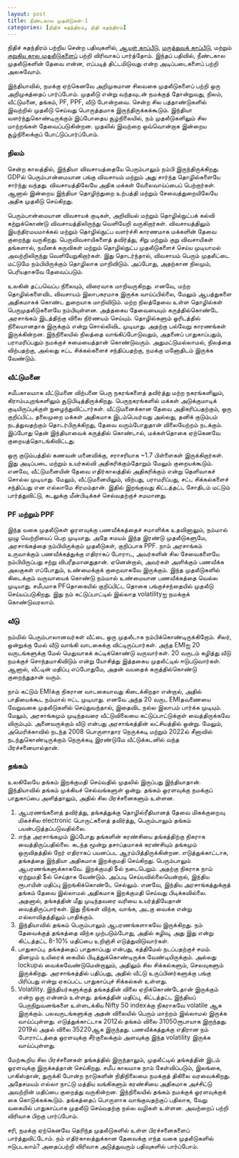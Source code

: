 ```yaml
---
layout: post
title: நீண்டகால முதலீடுகள்-1
categories: [நிதிச் சுதந்திரம், நிதி சுதந்திரம்]
---
```


நிதிச் சுதந்திரம் பற்றிய சென்ற பதிவுகளில், [ஆயுள் காப்பீடு](/6), [மருத்துவக் காப்பீடு](/7), மற்றும் [குறுகிய கால முதலீடுகளைப்](/9) பற்றி விரிவாகப் பார்த்தோம். இந்தப் பதிவில், நீண்டகால முதலீடுகளின் தேவை என்ன, எப்படித் திட்டமிடுவது என்ற அடிப்படைகளைப் பற்றி அலசுவோம்.

இந்தியாவில், நமக்கு ஏற்கெனவே அறிமுகமான சிலவகை முதலீடுகளைப் பற்றி ஒரு அறிமுகத்தைப் பார்ப்போம். முதலீடு என்று வந்தவுடன் நமக்குத் தோன்றுவது, நிலம், வீட்டுமனை, தங்கம், PF, PPF, வீடு போன்றவை. சென்ற சில பத்தாண்டுகளில் இவற்றில் முதலீடு செய்வது பொருத்தமாக இருந்திருக்கக்கூடும். இந்தியா வளர்ந்துகொண்டிருக்கும் இப்போதைய சூழ்நிலையில், நம் முதலீடுகளிலும் சில மாற்றங்கள் தேவைப்படுகின்றன. முதலில் இவற்றை ஒவ்வொன்றாக இன்றைய சூழ்நிலைக்குப் போட்டுப்பார்ப்போம்.

### நிலம்
சென்ற காலத்தில், இந்தியா விவசாயத்தையே பெரும்பாலும் நம்பி இருந்திருக்கிறது. GDPல் பெரும்பான்மையான பங்கு விவசாயம் மற்றும் அது சார்ந்த தொழில்களையே சார்ந்து வந்தது. விவசாயத்திலேயே அதிக மக்கள் வேலைவாய்ப்பைப் பெற்றார்கள். ஆனால் இன்றைய இந்தியா தொழிற்துறை உற்பத்தி மற்றும் சேவைத்துறையிலேயே அதிக முதலீடு செய்கிறது. 

பெரும்பான்மையான விவசாயக் குடிகள், அறிவியல் மற்றும் தொழில்நுட்பக் கல்வி கற்றுக்கொண்டு விவசாயத்திலிருந்து வெளியேறி வருகிறார்கள். விவசாயத்திலும் இயந்திரமயமாக்கல் மற்றும் தொழில்நுட்ப வளர்ச்சி காரணமாக மக்களின் தேவை குறைந்து வருகிறது. பெருவிவசாயிகளைத் தவிர்த்து, சிறு மற்றும் குறு விவசாயிகள் தங்களால், நவீனக் கருவிகள் மற்றும் தொழில்நுட்ப முதலீடுகளைச் செய்ய முடியாமல் அவற்றிலிருந்து வெளியேறுகிறார்கள். இது தொடர்ந்தால், விவசாயம் பெரும் முதலீட்டை மட்டுமே நம்பியிருக்கும் தொழிலாக மாறிவிடும். அப்போது, அதற்கான நிலமும், பெரியதாகவே தேவைப்படும். 

உலகின் தட்பவெப்ப நிலையும், விரைவாக மாறிவருகிறது. எனவே, மற்ற தொழில்களைவிட விவசாயம் இலாபகரமாக இருக்க வாய்ப்பில்லை, மேலும் ஆபத்துகளை அதிகமாகக் கொண்ட துறையாக மாறிவிடும். மற்ற நிலத்தேவை உள்ள தொழில்கள் பெருமுதலீடுகளையே நம்பியுள்ளன. அத்தகைய தேவையையும் கருத்தில்கொண்டே அரசாங்கம் இடத்திற்கு விலை நிர்ணயம் செய்யும். தொழில்களும் ஓரிடத்தில் நிலையானதாக இருக்கும் என்று சொல்லிவிட முடியாது. அதற்கு பல்வேறு காரணங்கள் இருக்கின்றன. இந்நிலையில் நிலத்தை வாங்கிப்போடுவதும், அதனைப் பாதுகாப்பதும், பராமரிப்பதும் நமக்குச் சுமையைத்தான் கொண்டுவரும். அதுமட்டுமல்லாமல், நிலத்தை விற்பதற்கு, அல்லது சட்ட சிக்கல்களைச் சந்திப்பதற்கு, நமக்கு மனோதிடம் இருக்க வேண்டும்.

### வீட்டுமனை
சமீபகாலமாக வீட்டுமனை விற்பனை பெரு நகரங்களைத் தவிர்த்து மற்ற நகரங்களிலும், கிராம்பபுறங்களிலும் சூடுபிடித்திருக்கிறது. பெருநகரங்களில் மக்கள் அடுக்குமாடிக் குடியிருப்புக்குள் நுழைந்துவிட்டார்கள். வீட்டுமனைக்கான தேவை அதிகரிப்பதற்கும், ஒரு குறிப்பிட்ட தலைமுறை மக்கள் அதிகமாக இடம்பெயர்வது அல்லது, தனிக் குடும்பம் நடத்துவதற்கும் தொடர்பிருக்கிறது, தேவை வரும்போதுதான் விலையேற்றம் நடக்கும். இப்போது தென் இந்தியாவைக் கருத்தில் கொண்டால், மக்கள்தொகை ஏற்கெனவே குறையத்தொடங்கிவிட்டது. 

ஒரு குடும்பத்தில் கணவன் மனைவிக்கு, சராசரியாக ~1.7 பிள்ளைகள் இருக்கிறார்கள். இது அடிப்படை மற்றும் உயர்கல்வி அதிகரிக்கும்தோறும் மேலும் குறையக்கூடும். எனவே, வீட்டுமனையின் தேவை எதிர்காலத்தில் அதிகரிக்கும் என்று தெளிவாகச் சொல்ல முடியாது.  மேலும், வீட்டுமனையிலும், விற்பது, பராமரிப்பது, சட்ட சிக்கல்களைச் சந்திப்பது என எல்லாமே சிரமம்தான். இதில் இறங்குவது கிட்டத்தட்ட சோதிடம் மட்டும் பார்த்துவிட்டு, கடலுக்கு  மீன்பிடிக்கச் செல்வதற்குச் சமமானது.

### PF மற்றும் PPF
இந்த வகை முதலீடுகள் ஓரளவுக்கு பணவீக்கத்தைச் சமாளிக்க உதவினாலும், நம்மால் முழு வெற்றியைப் பெற முடியாது. அதே சமயம் இந்த இரண்டு முதலீடுகளுமே, அரசாங்கத்தை நம்பியிருக்கும் முதலீடுகள், குறிப்பாக PPF. நாம் அரசாங்கம் உருவாக்கும் பணவீக்கத்துக்கு எதிராகப் போராட, அவர்களின் சில சேவைகளையே நம்பியிருப்பது சற்று விபரீதமானதுதான். ஏனென்றால், அவர்கள் அளிக்கும் பணவீக்க அலகுகள் எப்போதும், உண்மைக்குக் குறைவாகவே இருக்கும். இந்த முதலீடுகளில் கிடைக்கும் வருவாயைக் கொண்டு நம்மால் உண்மையான பணவீக்கத்தை வெல்ல முடியாது. சமீபமாக PFதொகையில் குறிப்பிட்ட தொகை பங்குச்சந்தையில் முதலீடு செய்யப்படுகிறது. இது நம் கட்டுப்பாட்டில் இல்லாத volatilityஐ நமக்குக் கொண்டுவரலாம்.

### வீடு
நம்மில் பெரும்பாலானவர்கள் வீட்டை ஒரு முதலீடாக நம்பிக்கொண்டிருக்கிறோம். சிலர், ஒன்றுக்கு மேல் வீடு வாங்கி வாடகைக்கு விட்டிருப்பார்கள். அந்த EMIஐ 20 வருடங்களுக்கு மேல் மெதுவாகக் கட்டிக்கொண்டு வருவார்கள். 20 வருடம் கழித்து வீடு நமக்குச் சொந்தமாகிவிடும் என்று யோசித்து இத்தகைய முதலீட்டில் ஈடுபடுவார்கள். ஆனால், வீட்டின் மதிப்பு எப்போதுமே, அதன் வயதைக் கருத்தில்கொண்டு குறைந்துதான் வரும். 

நாம் கட்டும் EMIக்கு நிகரான வாடகையாவது கிடைக்கிறதா என்றால், அதில் பாதியைக்கூட நம்மால் ஈட்ட முடியாது. எனவே அந்த 20 வருட EMIதவணையை வேறுவகை முதலீடுகளில் செய்துவந்தால், இதைவிட நல்ல இலாபம் பார்க்க முடியும். மேலும், அரசாங்கமும் முடிந்தவரை வீட்டுவிலையை கட்டுப்பாட்டுக்குள் வைத்திருக்கவே விரும்பும். அனைவருக்கும் வீடு என்பது அரசாங்கத்தின் லட்சியத்தில் ஒன்று. மேலும், அமெரிக்காவில் நடந்த 2008 பொருளாதார நெருக்கடி மற்றும் 2022ல் சீனாவில் நடந்துகொண்டிருக்கும் நெருக்கடி இரண்டுமே வீட்டுக்கடனில் வந்த பிரச்சனையால்தான்.

### தங்கம்
உலகிலேயே தங்கம் இறக்குமதி செய்வதில் முதலில் இருப்பது இந்தியாதான். இந்தியாவில் தங்கம் முக்கியச் செல்வங்களுள் ஒன்று. தங்கம் ஓரளவுக்கு நமக்குப் பாதுகாப்பை அளித்தாலும், அதில் சில பிரச்சனைகளும் உள்ளன.
1. ஆபரணங்களைத் தவிர்த்து, தங்கத்துக்கு தொழில்ரீதியானத் தேவை மிகக்குறைவு. மிகச்சில electronic பொருட்களைத் தவிர்த்து, பெரும்பாலும் தங்கம் பயன்படுத்தப்படுவதில்லை.
2. எந்த அரசாங்கமும் இப்போது தங்களின் கரண்சியை தங்கத்திற்கு நிகராக வைத்திருப்பதில்லை. கடந்த மூன்று தசாப்தமாகக் கரண்சியும் தங்கமும் ஒருவிதத்தில் நேர் எதிராகப் பயனப்பட ஆரம்பித்திருக்கின்றன. எடுத்துக்காட்டாக, தங்கத்தை இந்தியா அதிகமாக இறக்குமதி செய்கிறது. பெரும்பாலும் ஆபரணங்களுக்காகவே. இறக்குமதி $ல் நடைபெறும். அதற்கு நிகராக நாம் ஏற்றுமதி $ல் செய்தாக வேண்டும். அப்படி செய்யவில்லையென்றால், இந்திய ரூபாயின் மதிப்பு இறங்கிக்கொண்டே செல்லும்.  எனவே, இந்திய அரசாங்கத்துக்குத் தங்கம் தேவை இல்லாமல் அதிகமாக இறக்குமதி செய்வது பிடிக்கவில்லை. அதனால், தங்கத்தின் மீது முடிந்தவரை வரியை உயர்த்தியேதான் வைத்திருப்பார்கள். இது நீங்கள் விற்க, வாங்க, அடகு வைக்க என்று எல்லாவிதத்திலும் பாதிக்கும்.
3. இந்தியாவில் தங்கம் பெரும்பாலும் ஆபரணங்களாகவே இருக்கிறது. நம் தேவைக்குத் தங்கத்தை விற்க முற்படும்போது, அதில் கழிவு, அது இது என்று கிட்டத்தட்ட 8-10% மதிப்பை உறிஞ்சி எடுத்துவிடுவார்கள்.
4. பாதுகாப்பு. தங்கத்தைப் பாதுகாப்பது என்பது, கத்திமேல் நடப்பதற்குச் சமம். தினமும் உயிரைக் கையில் பிடித்துக்கொண்டிருக்க வேண்டியிருக்கும். அல்லது lockupல் வைக்கவேண்டுமென்றாலும், அதிலும் சில சிக்கல்களும், செலவுகளும் இருக்கிறது. அரசாங்கத்தில் பதிப்பது, அதில் வீட்டு உருப்பினர்களுக்கு பங்கு பிரிப்பது என்று ஏகப்பட்ட பாதுகாப்புச் சிக்கல்கள் உள்ளது.
5. Volatility. இந்தியர்களுக்குத் தங்கத்தின் விலை ஏறிக்கொண்டேதான் இருக்கும் என்ற ஒரு என்னம் உள்ளது. தங்கத்தின் மதிப்பு, கிட்டத்தட்ட இந்தியப் பெருநிறுவனங்களை உள்ளடக்கிய Nifty 50 indexக்கு நிகராகவே volatile ஆக இருக்கும். பலவருடங்களுக்கு அதன் விலையில் பெரும் மாற்றம் இல்லாமல் இருக்க வாய்ப்புள்ளது. எடுத்துக்காட்டாக 2012ல் தங்கம் விலை 31050ரூபாயாக இருந்தது. 2019ல் அதல் விலை 35220ஆக இருந்தது. பணவீக்கத்துக்கு எதிரான நம் போராட்டத்தை ஓரளவுக்கு சீர்குலைக்கும் அளவுக்கு இந்த volatility இருக்க வாய்ப்புள்ளது.

மேற்கூறிய சில பிரச்சனைகள் தங்கத்தில் இருந்தாலும், முதலீட்டில் தங்கத்தின் இடம் ஓரளவுக்கு இருக்கத்தான் செய்கிறது. சமீப காலமாக நாம் கேள்விப்படும், இலங்கை, பாகிஸ்தான், துருக்கி போன்ற நாடுகளின் நிதிநிலைமை நமக்குத் திகிலை வரவைக்கிறது. அதேசமயம் எல்லா நாட்டு மத்திய வங்கிகளும் கரண்சியை அதிகமாக அச்சிட்டு அவற்றின் மதிப்பை குறைத்து வருகின்றன. இந்நிலையில் தங்கம் நமக்குக் ஓரளவுக்குக் கை கொடுக்கக்கூடும். தங்கத்தைப் பொருளாக வாங்குவதற்குப் பதிலாக, வேறு வகையில் பாதுகாப்பாக முதலீடு செய்வதற்கு நல்ல வழிகள் உள்ளன. அவற்றைப் பற்றி விரிவாக பிறகு பார்ப்போம்.

சரி, நமக்கு ஏற்கெனவே தெரிந்த முதலீடுகளில் உள்ள பிரச்சனைகளைப் பார்த்துவிட்டோம். நம் எதிர்காலத்துக்கான தேவைக்கு எந்த வகை முதலீடுகளில் ஈடுபடலாம்? அதைப்பற்றி விரிவாக அடுத்துவரும் பதிவுகளில் பார்ப்போம்.